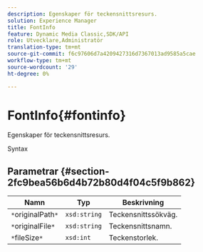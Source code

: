 ```yaml
---
description: Egenskaper för teckensnittsresurs.
solution: Experience Manager
title: FontInfo
feature: Dynamic Media Classic,SDK/API
role: Utvecklare,Administratör
translation-type: tm+mt
source-git-commit: f6c97606d7a4209427316d7367013ad9585a5cae
workflow-type: tm+mt
source-wordcount: '29'
ht-degree: 0%

---
```



# FontInfo{#fontinfo}

Egenskaper för teckensnittsresurs.

Syntax

## Parametrar {#section-2fc9bea56b6d4b72b80d4f04c5f9b862}

| Namn | Typ | Beskrivning |
|---|---|---|
| `*`originalPath`*` | `xsd:string` | Teckensnittssökväg. |
| `*`originalFile`*` | `xsd:string` | Teckensnittsnamn. |
| `*`fileSize`*` | `xsd:int` | Teckenstorlek. |

